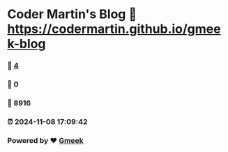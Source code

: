 # Coder Martin's Blog :link: https://codermartin.github.io/gmeek-blog 
### :page_facing_up: [4](https://codermartin.github.io/gmeek-blog/tag.html) 
### :speech_balloon: 0 
### :hibiscus: 8916 
### :alarm_clock: 2024-11-08 17:09:42 
### Powered by :heart: [Gmeek](https://github.com/Meekdai/Gmeek)
